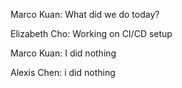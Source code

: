 Marco Kuan: What did we do today?

Elizabeth Cho: Working on CI/CD setup

Marco Kuan: I did nothing

Alexis Chen: i did nothing